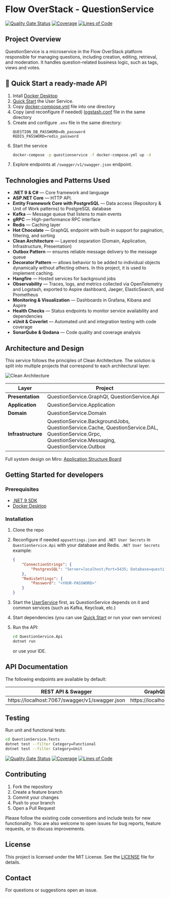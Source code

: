 # Flow OverStack - QuestionService
[![Quality Gate Status](https://sonarcloud.io/api/project_badges/measure?project=flow-OverStack_QuestionService&metric=alert_status)](https://sonarcloud.io/summary/new_code?id=flow-OverStack_QuestionService)
[![Coverage](https://sonarcloud.io/api/project_badges/measure?project=flow-OverStack_QuestionService&metric=coverage)](https://sonarcloud.io/summary/new_code?id=flow-OverStack_QuestionService)
[![Lines of Code](https://sonarcloud.io/api/project_badges/measure?project=flow-OverStack_QuestionService&metric=ncloc)](https://sonarcloud.io/summary/new_code?id=flow-OverStack_QuestionService)

## Project Overview

QuestionService is a microservice in the Flow OverStack platform responsible for managing questions, including creation, editing, retrieval, and moderation. It handles question-related business logic, such as tags, views and votes.

## 🚀 Quick Start a ready-made API
1. Intall [Docker Desktop](https://www.docker.com/)
2. [Quick Start](https://github.com/flow-OverStack/UserService?tab=readme-ov-file#-quick-start-a-ready-made-api) the User Service.
3. Copy [docker-compose.yml](https://github.com/flow-OverStack/QuestionService/blob/master/docker-compose.yml) file into one directory
4. Copy (and reconfigure if needed) [logstash.conf](https://github.com/flow-OverStack/QuestionService/blob/master/logstash.conf) file in the same directory
5. Create and configure `.env` file in the same directory:
   ```env
   QUESTION_DB_PASSWORD=db_password
   REDIS_PASSWORD=redis_password
   ```
6. Start the service
    ```bash
   docker-compose -p questionservice -f docker-compose.yml up -d
   ```
7. Explore endpoints at `/swagger/v1/swagger.json` endpoint.

## Technologies and Patterns Used

* **.NET 9 & C#** — Core framework and language
* **ASP.NET Core** — HTTP API.
* **Entity Framework Core with PostgreSQL** — Data access (Repository & Unit of Work patterns) to PostgreSQL database
* **Kafka** — Message queue that listens to main events
* **gRPC** — High-performance RPC interface
* **Redis** — Caching layer
* **Hot Chocolate** — GraphQL endpoint with built-in support for pagination, filtering, and sorting
* **Clean Architecture** — Layered separation (Domain, Application, Infrastructure, Presentation)
* **Outbox Pattern** — ensures reliable message delivery to the message queue 
* **Decorator Pattern** — allows behavior to be added to individual objects dynamically without affecting others. In this project, it is used to implement caching.
* **Hangfire** — Hosted services for background jobs
* **Observability** — Traces, logs, and metrics collected via OpenTelemetry and Logstash, exported to Aspire dashboard, Jaeger, ElasticSearch, and Prometheus
* **Monitoring & Visualization** — Dashboards in Grafana, Kibana and Aspire
* **Health Checks** — Status endpoints to monitor service availability and dependencies
* **xUnit & Coverlet** — Automated unit and integration testing with code coverage
* **SonarQube & Qodana** — Code quality and coverage analysis

## Architecture and Design
This service follows the principles of Clean Architecture. The solution is split into multiple projects that correspond to each architectural layer.

![Clean Architecture](https://www.milanjovanovic.tech/blogs/mnw_017/clean_architecture.png?imwidth=1920)

| Layer | Project |
| ----- | ------- |
| **Presentation** | QuestionService.GraphQl, QuestionService.Api |
| **Application** | QuestionService.Application |
| **Domain** | QuestionService.Domain |
| **Infrastructure** | QuestionService.BackgroundJobs, QuestionService.Cache, QuestionService.DAL, QuestionService.Grpc, QuestionService.Messaging, QuestionService.Outbox |

Full system design on Miro: [Application Structure Board](https://miro.com/app/board/uXjVLx6YYx4=/?share_link_id=993967197754)

## Getting Started for developers

### Prerequisites

* [.NET 9 SDK](https://dotnet.microsoft.com/download)
* [Docker Desktop](https://www.docker.com/)

### Installation

1. Clone the repo
2. Reconfigure if needed `appsettings.json` and `.NET User Secrets` in `QuestionService.Api` with your database and Redis.
   `.NET User Secrets` example: 
   ```json
   {
       "ConnectionStrings": {
           "PostgresSQL": "Server=localhost;Port=5435; Database=question-service-db; User Id=<YOUR-USER-ID>; Password=<YOUR-PASSWORD>"
       },
       "RedisSettings": {
           "Password": "<YOUR-PASSWORD>"
       }
   }
   ```
3. Start the [UserService](https://github.com/flow-OverStack/UserService/tree/master?tab=readme-ov-file#getting-started-for-developers) first, as QuestionService depends on it and common services (such as Kafka, Keycloak, etc.)
4. Start dependencies (you can use [Quick Start](#-quick-start-a-ready-made-api) or run your own services)
5. Run the API:

   ```bash
   cd QuestionService.Api
   dotnet run
   ```
   or use your IDE.
## API Documentation

The following endpoints are available by default:

| REST API & Swagger | GraphQL Endpoint | 
| ------------------ | ---------------- | 
| https://localhost:7067/swagger/v1/swagger.json |	https://localhost:7067/graphql | 

## Testing

Run unit and functional tests:

```bash
cd QuestionService.Tests
dotnet test --filter Category=Functional
dotnet test --filter Category=Unit
```

[![Quality Gate Status](https://sonarcloud.io/api/project_badges/measure?project=flow-OverStack_QuestionService&metric=alert_status)](https://sonarcloud.io/summary/new_code?id=flow-OverStack_QuestionService)
[![Coverage](https://sonarcloud.io/api/project_badges/measure?project=flow-OverStack_QuestionService&metric=coverage)](https://sonarcloud.io/summary/new_code?id=flow-OverStack_QuestionService)
[![Lines of Code](https://sonarcloud.io/api/project_badges/measure?project=flow-OverStack_QuestionService&metric=ncloc)](https://sonarcloud.io/summary/new_code?id=flow-OverStack_QuestionService)

## Contributing

1. Fork the repository
2. Create a feature branch
3. Commit your changes
4. Push to your branch 
5. Open a Pull Request

Please follow the existing code conventions and include tests for new functionality.
You are also welcome to open issues for bug reports, feature requests, or to discuss improvements. 

## License

This project is licensed under the MIT License. See the [LICENSE](https://github.com/flow-OverStack/QuestionService/blob/master/LICENSE) file for details.

## Contact

For questions or suggestions open an issue.
